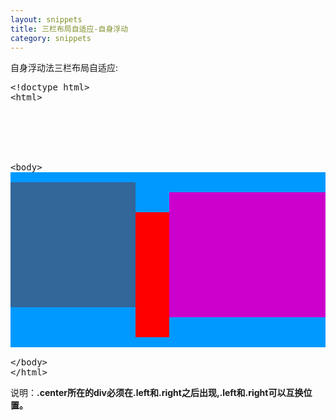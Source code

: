 ```yaml
---
layout: snippets
title: 三栏布局自适应-自身浮动
category: snippets
---
```


自身浮动法三栏布局自适应:

<pre data-language="html">
&lt;!doctype html>
&lt;html>
<head>
<meta charset="utf-8">
<title>自身浮动法</title>
<style>
    .parent{ margin:auto; background:#09F; }

    .left{ width:200px; height:200px; background:#369; float:left; }

    .right{ width:250px; height:200px; background:#C0C; float:right; }

    .center{ background:#F00; margin:0 250px 0 200px; height:200px; }
</style>
</head>
&lt;body>
<div class="parent">
    <div class="left"></div>
    <div class="right"></div>
    <div class="center"></div>
</div>
&lt;/body>
&lt;/html>
</pre>

说明：**.center所在的div必须在.left和.right之后出现,.left和.right可以互换位置。**